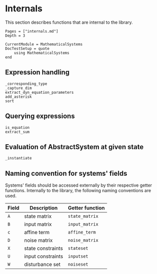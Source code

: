 # Internals

This section describes functions that are internal to the library.

```@contents
Pages = ["internals.md"]
Depth = 3
```

```@meta
CurrentModule = MathematicalSystems
DocTestSetup = quote
    using MathematicalSystems
end
```

## Expression handling

```@docs
_corresponding_type
_capture_dim
extract_dyn_equation_parameters
add_asterisk
sort
```

## Querying expressions

```@docs
is_equation
extract_sum
```

## Evaluation of AbstractSystem at given state

```@docs
_instantiate
```

## Naming convention for systems' fields

Systems' fields should be accessed externally by their respective getter functions.
Internally to the library, the following naming conventions are used.

|Field|Description|Getter function|
|-----|-----------|---------------|
|`A`  |state matrix|`state_matrix`|
|`B`  |input matrix|`input_matrix`|
|`c`  |affine term|`affine_term`|
|`D`  |noise matrix|`noise_matrix`|
|`X`  |state constraints|`stateset`|
|`U`  |input constraints|`inputset`|
|`W`  |disturbance set|`noiseset`|
